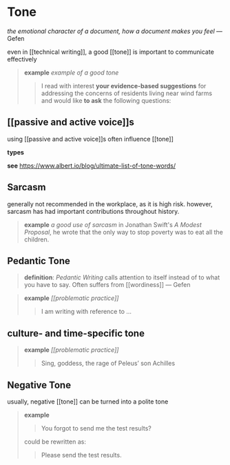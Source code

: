 # Tone

_the emotional character of a document, how a document makes you feel_ &mdash; Gefen

even in [[technical writing]], a good [[tone]] is important to communicate effectively

> **example** _example of a good tone_
>
> > I read with interest **your evidence-based suggestions** for addressing the concerns of residents living near wind farms and would like **to ask** the following questions:

## [[passive and active voice]]s

using [[passive and active voice]]s often influence [[tone]]

**types**

**see** <https://www.albert.io/blog/ultimate-list-of-tone-words/>

## Sarcasm

generally not recommended in the workplace, as it is high risk. however, sarcasm has had important contributions throughout history.

> **example** _a good use of sarcasm_ in Jonathan Swift's _A Modest Proposal_, he wrote that the only way to stop poverty was to eat all the children.

## Pedantic Tone

> **definition**: _Pedantic Writing_ calls attention to itself instead of to what you have to say. Often suffers from [[wordiness]] &mdash; Gefen

> **example** _[[problematic practice]]_
>
> > I am writing with reference to $\dots$

## culture- and time-specific tone

> **example** _[[problematic practice]]_
>
> > Sing, goddess, the rage of Peleus’ son Achilles

## Negative Tone

usually, negative [[tone]] can be turned into a polite tone

> **example**
>
> > You forgot to send me the test results?
>
> could be rewritten as:
>
> > Please send the test results.
